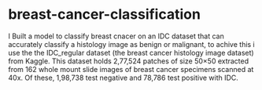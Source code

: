 # breast-cancer-classification
I Built a model to  classify breast cnacer on an IDC dataset that can accurately classify a histology image as benign or malignant, to achive this i use the the IDC_regular dataset (the breast cancer histology image dataset) from Kaggle. This dataset holds 2,77,524 patches of size 50×50 extracted from 162 whole mount slide images of breast cancer specimens scanned at 40x. Of these, 1,98,738 test negative and 78,786 test positive with IDC.
